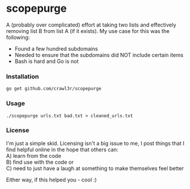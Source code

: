 # scopepurge

A (probably over complicated) effort at taking two lists and effectively removing list B from list A (if it exists). My use case for this was the following:
  
- Found a few hundred subdomains  
- Needed to ensure that the subdomains did NOT include certain items  
- Bash is hard and Go is not
  
### Installation  
  
```
go get github.com/crawl3r/scopepurge
```
  
### Usage
  
```
./scopepurge urls.txt bad.txt > cleaned_urls.txt
```
  
### License  
I'm just a simple skid. Licensing isn't a big issue to me, I post things that I find helpful online in the hope that others can:  
 A) learn from the code  
 B) find use with the code or   
 C) need to just have a laugh at something to make themselves feel better  
  
Either way, if this helped you - cool :)  
